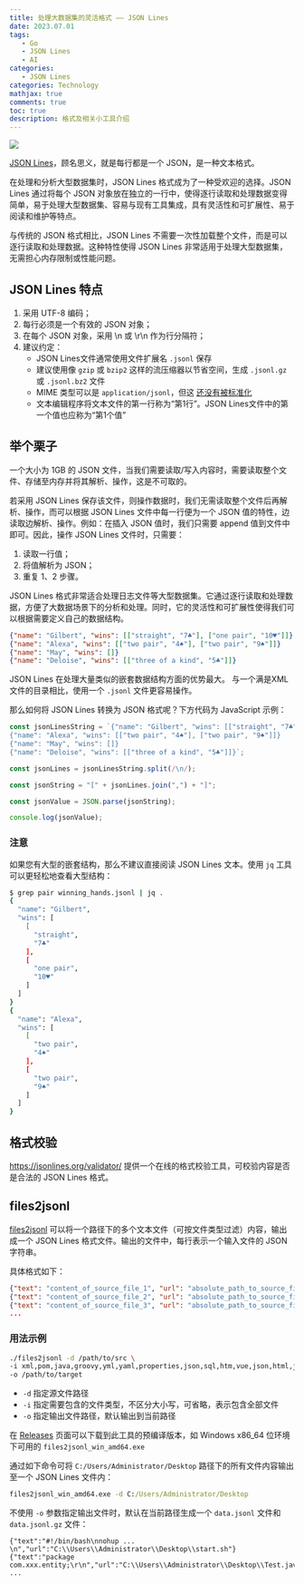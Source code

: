 ```yaml
---
title: 处理大数据集的灵活格式 —— JSON Lines
date: 2023.07.01
tags: 
   - Go
   - JSON Lines
   - AI
categories:
   - JSON Lines
categories: Technology   
mathjax: true 
comments: true
toc: true
description: 格式及相关小工具介绍
---
```


![](https://wyiyi.github.io/amber/contents/2023/json-lines.png)

[JSON Lines](https://jsonlines.org/)，顾名思义，就是每行都是一个 JSON，是一种文本格式。

在处理和分析大型数据集时，JSON Lines 格式成为了一种受欢迎的选择。JSON Lines 通过将每个 JSON 对象放在独立的一行中，使得逐行读取和处理数据变得简单，易于处理大型数据集、容易与现有工具集成，具有灵活性和可扩展性、易于阅读和维护等特点。

与传统的 JSON 格式相比，JSON Lines 不需要一次性加载整个文件，而是可以逐行读取和处理数据。这种特性使得 JSON Lines 非常适用于处理大型数据集，无需担心内存限制或性能问题。

## JSON Lines 特点

1. 采用 UTF-8 编码；
2. 每行必须是一个有效的 JSON 对象；
3. 在每个 JSON 对象，采用 \n 或 \r\n 作为行分隔符；
4. 建议约定：
   - JSON Lines文件通常使用文件扩展名 `.jsonl` 保存
   - 建议使用像 `gzip` 或 `bzip2` 这样的流压缩器以节省空间，生成 `.jsonl.gz` 或 `.jsonl.bz2` 文件
   - MIME 类型可以是 `application/jsonl`，但这 [还没有被标准化](https://github.com/wardi/jsonlines/issues/19)
   - 文本编辑程序将文本文件的第一行称为“第1行”。JSON Lines文件中的第一个值也应称为“第1个值”

## 举个栗子

一个大小为 1GB 的 JSON 文件，当我们需要读取/写入内容时，需要读取整个文件、存储至内存并将其解析、操作，这是不可取的。

若采用 JSON Lines 保存该文件，则操作数据时，我们无需读取整个文件后再解析、操作，而可以根据 JSON Lines 文件中每一行便为一个 JSON 值的特性，边读取边解析、操作。例如：在插入 JSON 值时，我们只需要 append 值到文件中即可。因此，操作 JSON Lines 文件时，只需要：

1. 读取一行值；
2. 将值解析为 JSON；
3. 重复 1、2 步骤。

JSON Lines 格式非常适合处理日志文件等大型数据集。它通过逐行读取和处理数据，方便了大数据场景下的分析和处理。同时，它的灵活性和可扩展性使得我们可以根据需要定义自己的数据结构。

```json lines
{"name": "Gilbert", "wins": [["straight", "7♣"], ["one pair", "10♥"]]}
{"name": "Alexa", "wins": [["two pair", "4♠"], ["two pair", "9♠"]]}
{"name": "May", "wins": []}
{"name": "Deloise", "wins": [["three of a kind", "5♣"]]}
```

JSON Lines 在处理大量类似的嵌套数据结构方面的优势最大。
与一个满是XML文件的目录相比，使用一个 `.jsonl` 文件更容易操作。

那么如何将 JSON Lines 转换为 JSON 格式呢？下方代码为 JavaScript 示例：

```js
const jsonLinesString = `{"name": "Gilbert", "wins": [["straight", "7♣"], ["one pair", "10♥"]]}
{"name": "Alexa", "wins": [["two pair", "4♠"], ["two pair", "9♠"]]}
{"name": "May", "wins": []}
{"name": "Deloise", "wins": [["three of a kind", "5♣"]]}`;

const jsonLines = jsonLinesString.split(/\n/);

const jsonString = "[" + jsonLines.join(",") + "]";

const jsonValue = JSON.parse(jsonString);

console.log(jsonValue);
```

### 注意

如果您有大型的嵌套结构，那么不建议直接阅读 JSON Lines 文本。使用 `jq` 工具可以更轻松地查看大型结构：

```bash
$ grep pair winning_hands.jsonl | jq .
{
  "name": "Gilbert", 
  "wins": [
    [
      "straight", 
      "7♣"
    ], 
    [
      "one pair", 
      "10♥"
    ]
  ]
}
{
  "name": "Alexa", 
  "wins": [
    [
      "two pair", 
      "4♠"
    ], 
    [
      "two pair", 
      "9♠"
    ]
  ]
}
```

## 格式校验

https://jsonlines.org/validator/ 提供一个在线的格式校验工具，可校验内容是否是合法的 JSON Lines 格式。

## files2jsonl

[files2jsonl](https://github.com/AlphaHinex/go-toolkit/tree/main/files2jsonl) 可以将一个路径下的多个文本文件（可按文件类型过滤）内容，输出成一个 JSON Lines 格式文件。输出的文件中，每行表示一个输入文件的 JSON 字符串。

具体格式如下：

```json lines
{"text": "content_of_source_file_1", "url": "absolute_path_to_source_file_1"}
{"text": "content_of_source_file_2", "url": "absolute_path_to_source_file_2"}
{"text": "content_of_source_file_3", "url": "absolute_path_to_source_file_3"}
...
```

### 用法示例

```bash
./files2jsonl -d /path/to/src \
-i xml,pom,java,groovy,yml,yaml,properties,json,sql,htm,vue,json,html,js,md,sh \
-o /path/to/target
```

- `-d` 指定源文件路径
- `-i` 指定需要包含的文件类型，不区分大小写，可省略，表示包含全部文件
- `-o` 指定输出文件路径，默认输出到当前路径

在 [Releases](https://github.com/AlphaHinex/go-toolkit/releases) 页面可以下载到此工具的预编译版本，如 Windows x86_64 位环境下可用的 `files2jsonl_win_amd64.exe`

通过如下命令可将 `C:/Users/Administrator/Desktop` 路径下的所有文件内容输出至一个 JSON Lines 文件内：

```cmd
files2jsonl_win_amd64.exe -d C:/Users/Administrator/Desktop
```

不使用 `-o` 参数指定输出文件时，默认在当前路径生成一个 `data.jsonl` 文件和 `data.jsonl.gz` 文件：

```data.jsonl
{"text":"#!/bin/bash\nnohup ... \n","url":"C:\\Users\\Administrator\\Desktop\\start.sh"}
{"text":"package com.xxx.entity;\r\n","url":"C:\\Users\\Administrator\\Desktop\\Test.java"}
...
```
